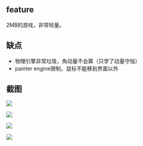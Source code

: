 ## feature

2MB的游戏，非常轻量。

## 缺点

- 物理引擎非常垃圾，角动量不会算（只学了动量守恒）
- painter engine限制，鼠标不能移到界面以外

## 截图

![](https://s1.ax1x.com/2022/08/21/vyMVLq.md.jpg)

![](https://s1.ax1x.com/2022/08/21/vyKLzd.md.jpg)

![](https://s1.ax1x.com/2022/08/21/vyMPJg.jpg)

![](https://s1.ax1x.com/2022/08/21/vyMCFS.jpg)
